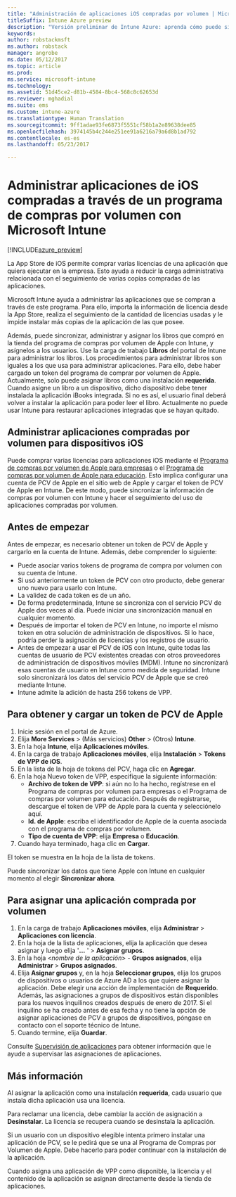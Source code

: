 ```yaml
---
title: "Administración de aplicaciones iOS compradas por volumen | Microsoft Docs"
titleSuffix: Intune Azure preview
description: "Versión preliminar de Intune Azure: aprenda cómo puede sincronizar aplicaciones compradas por volumen en la tienda de iOS en Intune y luego administrar y realizar el seguimiento de su uso."
keywords: 
author: robstackmsft
ms.author: robstack
manager: angrobe
ms.date: 05/12/2017
ms.topic: article
ms.prod: 
ms.service: microsoft-intune
ms.technology: 
ms.assetid: 51d45ce2-d81b-4584-8bc4-568c8c62653d
ms.reviewer: mghadial
ms.suite: ems
ms.custom: intune-azure
ms.translationtype: Human Translation
ms.sourcegitcommit: 9ff1adae93fe6873f5551cf58b1a2e89638dee85
ms.openlocfilehash: 3974145b4c244e251ee91a6216a79a6d8b1ad792
ms.contentlocale: es-es
ms.lasthandoff: 05/23/2017

---
```


# <a name="how-to-manage-ios-apps-you-purchased-through-a-volume-purchase-program-with-microsoft-intune"></a>Administrar aplicaciones de iOS compradas a través de un programa de compras por volumen con Microsoft Intune


[!INCLUDE[azure_preview](./includes/azure_preview.md)]

La App Store de iOS permite comprar varias licencias de una aplicación que quiera ejecutar en la empresa. Esto ayuda a reducir la carga administrativa relacionada con el seguimiento de varias copias compradas de las aplicaciones.

Microsoft Intune ayuda a administrar las aplicaciones que se compran a través de este programa. Para ello, importa la información de licencia desde la App Store, realiza el seguimiento de la cantidad de licencias usadas y le impide instalar más copias de la aplicación de las que posee.

Además, puede sincronizar, administrar y asignar los libros que compró en la tienda del programa de compras por volumen de Apple con Intune, y asígnelos a los usuarios. Use la carga de trabajo **Libros** del portal de Intune para administrar los libros. Los procedimientos para administrar libros son iguales a los que usa para administrar aplicaciones.
Para ello, debe haber cargado un token del programa de comprar por volumen de Apple. Actualmente, solo puede asignar libros como una instalación **requerida**.
Cuando asigne un libro a un dispositivo, dicho dispositivo debe tener instalada la aplicación iBooks integrada. Si no es así, el usuario final deberá volver a instalar la aplicación para poder leer el libro. Actualmente no puede usar Intune para restaurar aplicaciones integradas que se hayan quitado.


## <a name="manage-volume-purchased-apps-for-ios-devices"></a>Administrar aplicaciones compradas por volumen para dispositivos iOS
Puede comprar varias licencias para aplicaciones iOS mediante el [Programa de compras por volumen de Apple para empresas](http://www.apple.com/business/vpp/) o el [Programa de compras por volumen de Apple para educación](http://volume.itunes.apple.com/us/store). Esto implica configurar una cuenta de PCV de Apple en el sitio web de Apple y cargar el token de PCV de Apple en Intune.  De este modo, puede sincronizar la información de compras por volumen con Intune y hacer el seguimiento del uso de aplicaciones compradas por volumen.

## <a name="before-you-start"></a>Antes de empezar
Antes de empezar, es necesario obtener un token de PCV de Apple y cargarlo en la cuenta de Intune. Además, debe comprender lo siguiente:

* Puede asociar varios tokens de programa de compra por volumen con su cuenta de Intune.
* Si usó anteriormente un token de PCV con otro producto, debe generar uno nuevo para usarlo con Intune.
* La validez de cada token es de un año.
* De forma predeterminada, Intune se sincroniza con el servicio PCV de Apple dos veces al día. Puede iniciar una sincronización manual en cualquier momento.
* Después de importar el token de PCV en Intune, no importe el mismo token en otra solución de administración de dispositivos. Si lo hace, podría perder la asignación de licencias y los registros de usuario.
* Antes de empezar a usar el PCV de iOS con Intune, quite todas las cuentas de usuario de PCV existentes creadas con otros proveedores de administración de dispositivos móviles (MDM). Intune no sincronizará esas cuentas de usuario en Intune como medida de seguridad. Intune solo sincronizará los datos del servicio PCV de Apple que se creó mediante Intune.
* Intune admite la adición de hasta 256 tokens de VPP.

## <a name="to-get-and-upload-an-apple-vpp-token"></a>Para obtener y cargar un token de PCV de Apple

1. Inicie sesión en el portal de Azure.
2. Elija **More Services** >  (Más servicios) **Other** >  (Otros) **Intune**.
3. En la hoja **Intune**, elija **Aplicaciones móviles**.
1.  En la carga de trabajo **Aplicaciones móviles**, elija **Instalación** > **Tokens de VPP de iOS**.
2.  En la lista de la hoja de tokens del PCV, haga clic en **Agregar**.
3.  En la hoja Nuevo token de VPP, especifique la siguiente información:
    - **Archivo de token de VPP**: si aún no lo ha hecho, regístrese en el Programa de compras por volumen para empresas o el Programa de compras por volumen para educación. Después de registrarse, descargue el token de VPP de Apple para la cuenta y selecciónelo aquí.
    - **Id. de Apple**: escriba el identificador de Apple de la cuenta asociada con el programa de compras por volumen.
    - **Tipo de cuenta de VPP**: elija **Empresa** o **Educación**.
4. Cuando haya terminado, haga clic en **Cargar**.

El token se muestra en la hoja de la lista de tokens.


Puede sincronizar los datos que tiene Apple con Intune en cualquier momento al elegir **Sincronizar ahora**.

## <a name="to-assign-a-volume-purchased-app"></a>Para asignar una aplicación comprada por volumen

1. En la carga de trabajo **Aplicaciones móviles**, elija **Administrar** > **Aplicaciones con licencia**.
2. En la hoja de la lista de aplicaciones, elija la aplicación que desea asignar y luego elija '**...** ' > **Asignar grupos**.
3. En la hoja <*nombre de la aplicación*> - **Grupos asignados**, elija **Administrar** > **Grupos asignados**.
4. Elija **Asignar grupos** y, en la hoja **Seleccionar grupos**, elija los grupos de dispositivos o usuarios de Azure AD a los que quiere asignar la aplicación.
Debe elegir una acción de implementación de **Requerido**. Además, las asignaciones a grupos de dispositivos están disponibles para los nuevos inquilinos creados después de enero de 2017. Si el inquilino se ha creado antes de esa fecha y no tiene la opción de asignar aplicaciones de PCV a grupos de dispositivos, póngase en contacto con el soporte técnico de Intune.
5. Cuando termine, elija **Guardar**.

Consulte [Supervisión de aplicaciones](apps-monitor.md) para obtener información que le ayude a supervisar las asignaciones de aplicaciones.

## <a name="further-information"></a>Más información

Al asignar la aplicación como una instalación **requerida**, cada usuario que instala dicha aplicación usa una licencia.

Para reclamar una licencia, debe cambiar la acción de asignación a **Desinstalar**. La licencia se recupera cuando se desinstala la aplicación.

Si un usuario con un dispositivo elegible intenta primero instalar una aplicación de PCV, se le pedirá que se una al Programa de Compras por Volumen de Apple. Debe hacerlo para poder continuar con la instalación de la aplicación.

Cuando asigna una aplicación de VPP como disponible, la licencia y el contenido de la aplicación se asignan directamente desde la tienda de aplicaciones.

